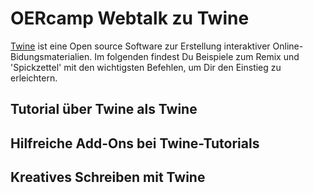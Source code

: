 # OERcamp Webtalk zu Twine

[Twine](https://twinery.org) ist eine Open source Software zur Erstellung interaktiver Online-Bidungsmaterialien. Im folgenden findest Du Beispiele zum Remix und 'Spickzettel' mit den wichtigsten Befehlen, um Dir den Einstieg zu erleichtern.

## Tutorial über Twine als Twine

## Hilfreiche Add-Ons bei Twine-Tutorials

## Kreatives Schreiben mit Twine




